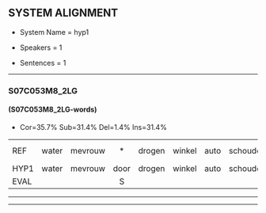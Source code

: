
## SYSTEM ALIGNMENT

- System Name = hyp1

- Speakers = 1

- Sentences = 1

---

### S07C053M8_2LG

#### (S07C053M8_2LG-words)

- Cor=35.7%	Sub=31.4%	Del=1.4%	Ins=31.4%

|  |  |  |  |  |  |  |  |  |  |  |  |  |  |  |  |  |  |  |  |  |  |  |  |  |  |  |  |  |  |  |  |  |  |  |  |  |  |  |  |  |  |  |  |  |  |  |  |  |  |  |  |  |  |  |  |  |  |  |  |  |  |  |  |  |  |  |  |  |  |  |
|:--- |:---:|:---:|:---:|:---:|:---:|:---:|:---:|:---:|:---:|:---:|:---:|:---:|:---:|:---:|:---:|:---:|:---:|:---:|:---:|:---:|:---:|:---:|:---:|:---:|:---:|:---:|:---:|:---:|:---:|:---:|:---:|:---:|:---:|:---:|:---:|:---:|:---:|:---:|:---:|:---:|:---:|:---:|:---:|:---:|:---:|:---:|:---:|:---:|:---:|:---:|:---:|:---:|:---:|:---:|:---:|:---:|:---:|:---:|:---:|:---:|:---:|:---:|:---:|:---:|:---:|:---:|:---:|:---:|:---:|:---:|
| REF | water | mevrouw | * | drogen | winkel | auto | schouders | verhaal | koning |  |  |  | moeilijk | speelplaats | * | *(dringen) | hoofdpijn | regen | vliegtuig |  | * | * | * | opnieuw | gooien | sneeuwen | moeder |  | liedje | potlood | fietsbel | vinger | dichtbij | meisje |  |  |  |  | chauffeur |  |  |  |  |  |  |  |  |  |  |  |  |  | *(carrefour) | muziek | waarom | scheuren | lawaai | zwemmen | vuurwerk | appel | * | cola | kussen | eerste | * | * | circus | kleuren | voetbal | vlinder |
| HYP1 | water | mevrouw | door | drogen | winkel | auto | schouders | verhaal | koning | hoolik | speelplet | de | ria | de | ringen | ja | hoofdken | regen | vliegtuig | is | pop | dus | open | opnieuw | gooien | snieuwen | moeder | etja | oplot | fiets | bil | vinnor | dichtbij | meisje | carfour | huh | isest? | h | chauffeur | of | ur | ah | needa | kan | ik | totaal | nee | ezo | moeilijk | hè | ok | hoe | zie | ik | waarom | heren | lawaai | swemmen | vuurwerk | appel |  | coa | kussen | eerste | datise | ker | circus | kleuren | voetbal | vinder |
| EVAL |  |  | S |  |  |  |  |  |  | I | I | I | S | S | S | S | S |  |  | I | S | S | S |  |  | S |  | I | S | S | S | S |  |  | I | I | I | I |  | I | I | I | I | I | I | I | I | I | I | I | I | I | S | S |  | S |  | S |  |  | D | S |  |  | S | S |  |  |  | S |
---

---
